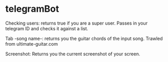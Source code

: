 # telegramBot

Checking users: returns true if you are a super user. Passes in your telegram ID and checks it against a list.

Tab -song name-: returns you the guitar chords of the input song. Trawled from ultimate-guitar.com

Screenshot: Returns you the current screenshot of your screen.
